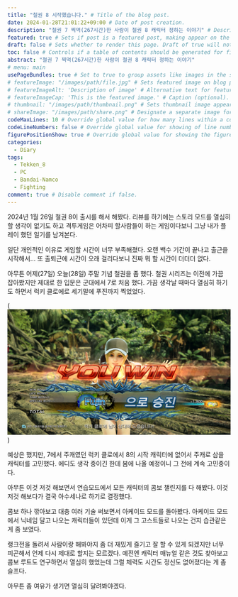 ```yaml
---
title: "철권 8 시작했습니다." # Title of the blog post.
date: 2024-01-28T21:01:22+09:00 # Date of post creation.
description: "철권 7 찍먹(267시간)한 사람이 철권 8 캐릭터 정하는 이야기" # Description used for search engine.
featured: true # Sets if post is a featured post, making appear on the home page side bar.
draft: false # Sets whether to render this page. Draft of true will not be rendered.
toc: false # Controls if a table of contents should be generated for first-level links automatically.
abstract: "철권 7 찍먹(267시간)한 사람이 철권 8 캐릭터 정하는 이야기"
# menu: main
usePageBundles: true # Set to true to group assets like images in the same folder as this post.
# featureImage: "/images/path/file.jpg" # Sets featured image on blog post.
# featureImageAlt: 'Description of image' # Alternative text for featured image.
# featureImageCap: 'This is the featured image.' # Caption (optional).
# thumbnail: "/images/path/thumbnail.png" # Sets thumbnail image appearing inside card on homepage.
# shareImage: "/images/path/share.png" # Designate a separate image for social media sharing.
codeMaxLines: 10 # Override global value for how many lines within a code block before auto-collapsing.
codeLineNumbers: false # Override global value for showing of line numbers within code block.
figurePositionShow: true # Override global value for showing the figure label.
categories:
  - Diary
tags:
  - Tekken_8
  - PC
  - Bandai-Namco
  - Fighting
comment: true # Disable comment if false.
---
```


2024년 1월 26일 철권 8이 출시를 해서 해봤다. 리뷰를 하기에는 스토리 모드를 열심히 할 생각이 없기도 하고 격투게임은 어차피 할사람들이 하는 게임이다보니 그냥 내가 플레이 했던 일기를 남겨본다.

일단 개인적인 이유로 게임할 시간이 너무 부족해졌다. 오랜 백수 기간이 끝나고 출근을 시작해서... 또 출퇴근에 시간이 오래 걸리다보니 진짜 뭐 할 시간이 더더더 없다.

아무튼 어제(27일) 오늘(28일) 주말 기념 철권을 좀 했다. 철권 시리즈는 이전에 가끔 잡아봤지만 제대로 한 입문은 군대에서 7로 처음 했다. 가끔 생각날 때마다 열심히 하기도 하면서 럭키 클로에로 세기말에 푸진까지 찍었었다. 

(![Fujin 달성했을 떄의 스크린샷](images/Fujin.jpg))

예상은 했지만, 7에서 주캐였던 럭키 클로에서 8의 시작 캐릭터에 없어서 주캐로 삼을 캐릭터를 고민했다. 에디도 생각 중이긴 한데 봄에 나올 예정이니 그 전에 계속 고민중이다.

아무튼 이것 저것 해보면서 연습모드에서 모든 캐릭터의 콤보 챌린지를 다 해봤다. 이것 저것 해보다가 결국 아수세나로 하기로 결정했다.

콤보 하나 깎아보고 대충 여러 기술 써보면서 아케이드 모드를 돌아봤다. 아케이드 모드에서 닉네임 달고 나오는 캐릭터들이 있던데 이게 그 고스트들로 나오는 건지 습관같은 게 좀 보였다.

랭크전을 돌려서 사람이랑 해봐야지 좀 더 재밌게 즐기고 잘 할 수 있게 되겠지만 너무 피곤해서 언제 다시 제대로 할지는 모르겠다. 예전엔 캐릭터 매뉴얼 같은 것도 찾아보고 콤보 루트도 연구하면서 열심히 했었는데 그럴 체력도 시간도 정신도 없어졌다는 게 좀 슬프다.

아무튼 좀 여유가 생기면 열심히 달려봐야겠다.